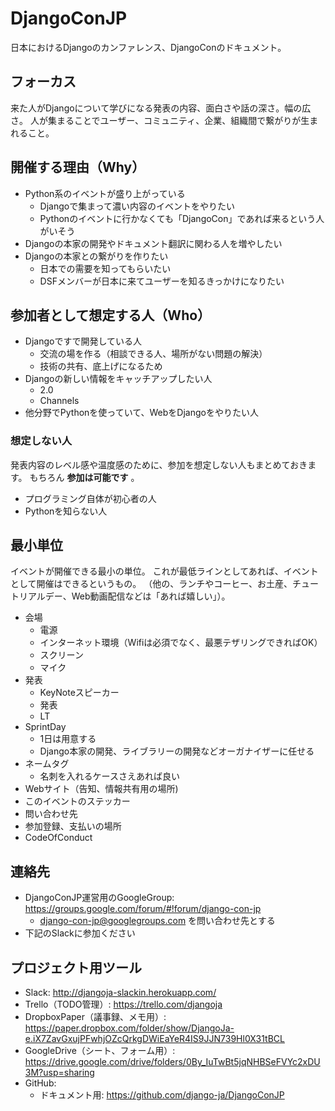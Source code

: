 # DjangoConJP

日本におけるDjangoのカンファレンス、DjangoConのドキュメント。

## フォーカス

来た人がDjangoについて学びになる発表の内容、面白さや話の深さ。幅の広さ。
人が集まることでユーザー、コミュニティ、企業、組織間で繋がりが生まれること。

## 開催する理由（Why）
- Python系のイベントが盛り上がっている
    - Djangoで集まって濃い内容のイベントをやりたい
    - Pythonのイベントに行かなくても「DjangoCon」であれば来るという人がいそう
- Djangoの本家の開発やドキュメント翻訳に関わる人を増やしたい
- Djangoの本家との繋がりを作りたい
    - 日本での需要を知ってもらいたい
    - DSFメンバーが日本に来てユーザーを知るきっかけになりたい

## 参加者として想定する人（Who）

- Djangoですで開発している人
  - 交流の場を作る（相談できる人、場所がない問題の解決）
  - 技術の共有、底上げになるため
- Djangoの新しい情報をキャッチアップしたい人
  - 2.0
  - Channels
- 他分野でPythonを使っていて、WebをDjangoをやりたい人

### 想定しない人

発表内容のレベル感や温度感のために、参加を想定しない人もまとめておきます。
もちろん **参加は可能です** 。

- プログラミング自体が初心者の人
- Pythonを知らない人

## 最小単位

イベントが開催できる最小の単位。
これが最低ラインとしてあれば、イベントとして開催はできるというもの。
（他の、ランチやコーヒー、お土産、チュートリアルデー、Web動画配信などは「あれば嬉しい」）。

* 会場
    * 電源
    * インターネット環境（Wifiは必須でなく、最悪テザリングできればOK）
    * スクリーン
    * マイク
* 発表
    * KeyNoteスピーカー
    * 発表
    * LT
* SprintDay
    * 1日は用意する
    * Django本家の開発、ライブラリーの開発などオーガナイザーに任せる
* ネームタグ
    * 名刺を入れるケースさえあれば良い
* Webサイト（告知、情報共有用の場所)
* このイベントのステッカー
* 問い合わせ先
* 参加登録、支払いの場所
* CodeOfConduct

## 連絡先

* DjangoConJP運営用のGoogleGroup: https://groups.google.com/forum/#!forum/django-con-jp
    * django-con-jp@googlegroups.com を問い合わせ先とする
* 下記のSlackに参加ください

## プロジェクト用ツール

* Slack: http://djangoja-slackin.herokuapp.com/
* Trello（TODO管理）: https://trello.com/djangoja
* DropboxPaper（議事録、メモ用）: https://paper.dropbox.com/folder/show/DjangoJa-e.iX7ZavGxujPFwhjOZcQrkgDWiEaYeR4IS9JJN739Hl0X31tBCL
* GoogleDrive（シート、フォーム用）: https://drive.google.com/drive/folders/0By_IuTwBt5jqNHBSeFVYc2xDU3M?usp=sharing
* GitHub:
    * ドキュメント用: https://github.com/django-ja/DjangoConJP
